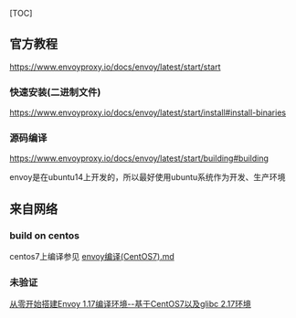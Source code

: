 

[TOC]

## 官方教程

https://www.envoyproxy.io/docs/envoy/latest/start/start



### 快速安装(二进制文件)

https://www.envoyproxy.io/docs/envoy/latest/start/install#install-binaries



### 源码编译

https://www.envoyproxy.io/docs/envoy/latest/start/building#building



envoy是在ubuntu14上开发的，所以最好使用ubuntu系统作为开发、生产环境



## 来自网络

### build on centos

centos7上编译参见 [envoy编译(CentOS7).md](.\envoy编译(CentOS7).md)



### 未验证

[从零开始搭建Envoy 1.17编译环境--基于CentOS7以及glibc 2.17环境](https://www.jianshu.com/p/ba0566330832)

